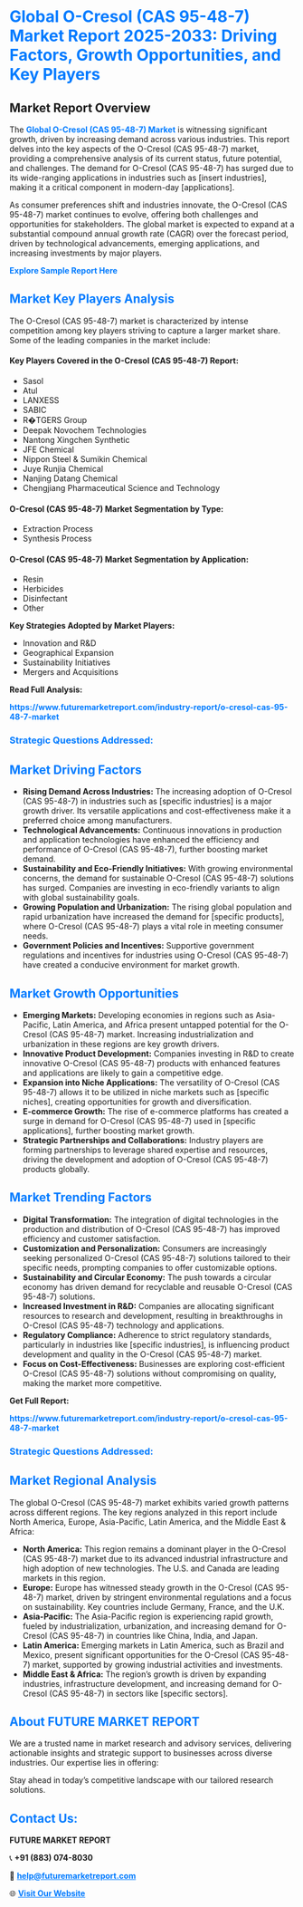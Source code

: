<h1 style="color: #007BFF;">Global O-Cresol (CAS 95-48-7) Market Report 2025-2033: Driving Factors, Growth Opportunities, and Key Players</h1>

<section id="overview">
<h2>Market Report Overview</h2>
<p>The <a href="https://www.futuremarketreport.com/industry-report/o-cresol-cas-95-48-7-market" style="color: #007BFF; text-decoration: none;"><strong>Global O-Cresol (CAS 95-48-7) Market</strong></a> is witnessing significant growth, driven by increasing demand across various industries. This report delves into the key aspects of the O-Cresol (CAS 95-48-7) market, providing a comprehensive analysis of its current status, future potential, and challenges. The demand for O-Cresol (CAS 95-48-7) has surged due to its wide-ranging applications in industries such as [insert industries], making it a critical component in modern-day [applications].</p>
<p>As consumer preferences shift and industries innovate, the O-Cresol (CAS 95-48-7) market continues to evolve, offering both challenges and opportunities for stakeholders. The global market is expected to expand at a substantial compound annual growth rate (CAGR) over the forecast period, driven by technological advancements, emerging applications, and increasing investments by major players.</p>
</section>

<section id="overview">
<p><a href="https://www.futuremarketreport.com/request-sample/reportId=28263" style="color: #007BFF; text-decoration: none;"><strong>Explore Sample Report Here</strong></a></p>
</section>

<section id="key-players">
<h2 style="color: #007BFF;">Market Key Players Analysis</h2>
<p>The O-Cresol (CAS 95-48-7) market is characterized by intense competition among key players striving to capture a larger market share. Some of the leading companies in the market include:</p>
<h4>Key Players Covered in the O-Cresol (CAS 95-48-7) Report:</h4>
<ul><li>Sasol</li><li>Atul</li><li>LANXESS</li><li>SABIC</li><li>R�TGERS Group</li><li>Deepak Novochem Technologies</li><li>Nantong Xingchen Synthetic</li><li>JFE Chemical</li><li>Nippon Steel &amp; Sumikin Chemical</li><li>Juye Runjia Chemical</li><li>Nanjing Datang Chemical</li><li>Chengjiang Pharmaceutical Science and Technology</li></ul>
<h4>O-Cresol (CAS 95-48-7) Market Segmentation by Type:</h4>
<ul><li>Extraction Process</li><li>Synthesis Process</li></ul>

<h4>O-Cresol (CAS 95-48-7) Market Segmentation by Application:</h4>
<ul><li>Resin</li><li>Herbicides</li><li>Disinfectant</li><li>Other</li></ul>
<p><strong>Key Strategies Adopted by Market Players:</strong></p>
<ul>
<li>Innovation and R&D</li>
<li>Geographical Expansion</li>
<li>Sustainability Initiatives</li>
<li>Mergers and Acquisitions</li>
</ul>
</section>

<section>
<p><strong>Read Full Analysis: </strong></p><a href="https://www.futuremarketreport.com/industry-report/o-cresol-cas-95-48-7-market" style="color: #007BFF; text-decoration: none;"><strong>https://www.futuremarketreport.com/industry-report/o-cresol-cas-95-48-7-market</strong></a>
<h3 style="color: #007BFF;">Strategic Questions Addressed:</h3>
</section>

<section id="driving-factors">
<h2 style="color: #007BFF;">Market Driving Factors</h2>
<ul>
<li><strong>Rising Demand Across Industries:</strong> The increasing adoption of O-Cresol (CAS 95-48-7) in industries such as [specific industries] is a major growth driver. Its versatile applications and cost-effectiveness make it a preferred choice among manufacturers.</li>
<li><strong>Technological Advancements:</strong> Continuous innovations in production and application technologies have enhanced the efficiency and performance of O-Cresol (CAS 95-48-7), further boosting market demand.</li>
<li><strong>Sustainability and Eco-Friendly Initiatives:</strong> With growing environmental concerns, the demand for sustainable O-Cresol (CAS 95-48-7) solutions has surged. Companies are investing in eco-friendly variants to align with global sustainability goals.</li>
<li><strong>Growing Population and Urbanization:</strong> The rising global population and rapid urbanization have increased the demand for [specific products], where O-Cresol (CAS 95-48-7) plays a vital role in meeting consumer needs.</li>
<li><strong>Government Policies and Incentives:</strong> Supportive government regulations and incentives for industries using O-Cresol (CAS 95-48-7) have created a conducive environment for market growth.</li>
</ul>
</section>

<section id="growth-opportunities">
<h2 style="color: #007BFF;">Market Growth Opportunities</h2>
<ul>
<li><strong>Emerging Markets:</strong> Developing economies in regions such as Asia-Pacific, Latin America, and Africa present untapped potential for the O-Cresol (CAS 95-48-7) market. Increasing industrialization and urbanization in these regions are key growth drivers.</li>
<li><strong>Innovative Product Development:</strong> Companies investing in R&D to create innovative O-Cresol (CAS 95-48-7) products with enhanced features and applications are likely to gain a competitive edge.</li>
<li><strong>Expansion into Niche Applications:</strong> The versatility of O-Cresol (CAS 95-48-7) allows it to be utilized in niche markets such as [specific niches], creating opportunities for growth and diversification.</li>
<li><strong>E-commerce Growth:</strong> The rise of e-commerce platforms has created a surge in demand for O-Cresol (CAS 95-48-7) used in [specific applications], further boosting market growth.</li>
<li><strong>Strategic Partnerships and Collaborations:</strong> Industry players are forming partnerships to leverage shared expertise and resources, driving the development and adoption of O-Cresol (CAS 95-48-7) products globally.</li>
</ul>
</section>

<section id="trending-factors">
<h2 style="color: #007BFF;">Market Trending Factors</h2>
<ul>
<li><strong>Digital Transformation:</strong> The integration of digital technologies in the production and distribution of O-Cresol (CAS 95-48-7) has improved efficiency and customer satisfaction.</li>
<li><strong>Customization and Personalization:</strong> Consumers are increasingly seeking personalized O-Cresol (CAS 95-48-7) solutions tailored to their specific needs, prompting companies to offer customizable options.</li>
<li><strong>Sustainability and Circular Economy:</strong> The push towards a circular economy has driven demand for recyclable and reusable O-Cresol (CAS 95-48-7) solutions.</li>
<li><strong>Increased Investment in R&D:</strong> Companies are allocating significant resources to research and development, resulting in breakthroughs in O-Cresol (CAS 95-48-7) technology and applications.</li>
<li><strong>Regulatory Compliance:</strong> Adherence to strict regulatory standards, particularly in industries like [specific industries], is influencing product development and quality in the O-Cresol (CAS 95-48-7) market.</li>
<li><strong>Focus on Cost-Effectiveness:</strong> Businesses are exploring cost-efficient O-Cresol (CAS 95-48-7) solutions without compromising on quality, making the market more competitive.</li>
</ul>
</section>

<section>
<p><strong>Get Full Report: </strong></p><a href="https://www.futuremarketreport.com/industry-report/o-cresol-cas-95-48-7-market" style="color: #007BFF; text-decoration: none;"><strong>https://www.futuremarketreport.com/industry-report/o-cresol-cas-95-48-7-market</strong></a>
<h3 style="color: #007BFF;">Strategic Questions Addressed:</h3>
</section>


<section id="regional-analysis">
<h2 style="color: #007BFF;">Market Regional Analysis</h2>
<p>The global O-Cresol (CAS 95-48-7) market exhibits varied growth patterns across different regions. The key regions analyzed in this report include North America, Europe, Asia-Pacific, Latin America, and the Middle East & Africa:</p>
<ul>
<li><strong>North America:</strong> This region remains a dominant player in the O-Cresol (CAS 95-48-7) market due to its advanced industrial infrastructure and high adoption of new technologies. The U.S. and Canada are leading markets in this region.</li>
<li><strong>Europe:</strong> Europe has witnessed steady growth in the O-Cresol (CAS 95-48-7) market, driven by stringent environmental regulations and a focus on sustainability. Key countries include Germany, France, and the U.K.</li>
<li><strong>Asia-Pacific:</strong> The Asia-Pacific region is experiencing rapid growth, fueled by industrialization, urbanization, and increasing demand for O-Cresol (CAS 95-48-7) in countries like China, India, and Japan.</li>
<li><strong>Latin America:</strong> Emerging markets in Latin America, such as Brazil and Mexico, present significant opportunities for the O-Cresol (CAS 95-48-7) market, supported by growing industrial activities and investments.</li>
<li><strong>Middle East & Africa:</strong> The region’s growth is driven by expanding industries, infrastructure development, and increasing demand for O-Cresol (CAS 95-48-7) in sectors like [specific sectors].</li>
</ul>
</section>

<footer>
<h2 style="color: #007BFF;">About FUTURE MARKET REPORT</h2>
<p>We are a trusted name in market research and advisory services, delivering actionable insights and strategic support to businesses across diverse industries. Our expertise lies in offering:</p>

<p>Stay ahead in today’s competitive landscape with our tailored research solutions.</p>

<h2 style="color: #007BFF;">Contact Us:</h2>
<p><strong>FUTURE MARKET REPORT</strong></p>
<p>📞 <strong>+91 (883) 074-8030</strong></p>
<p>📧 <strong><a href="mailto:help@futuremarketreport.com" style="color: #007BFF;">help@futuremarketreport.com</a></strong></p>
<p>🌐 <strong><a href="https://www.futuremarketreport.com/" style="color: #007BFF;">Visit Our Website</a></strong></p>
</footer>